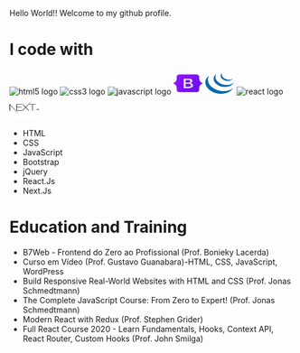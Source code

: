<p align="left">Hello World!! Welcome to my github profile.</p>

###
<h1 align="left">I code with</h1>

###
<div align="left">
  <img src="https://cdn.jsdelivr.net/gh/devicons/devicon/icons/html5/html5-original.svg" height="40" width="52" alt="html5 logo"  />
  <img src="https://cdn.jsdelivr.net/gh/devicons/devicon/icons/css3/css3-original.svg" height="40" width="52" alt="css3 logo"  />
  <img src="https://cdn.jsdelivr.net/gh/devicons/devicon/icons/javascript/javascript-original.svg" height="40" width="52" alt="javascript logo"  />
  <img src="https://github.com/devicons/devicon/blob/v2.15.1/icons/bootstrap/bootstrap-original.svg" height="40" width="52" alt="bootstrap logo"  />
  <img src="https://github.com/devicons/devicon/blob/v2.15.1/icons/jquery/jquery-original.svg" height="40" width="52" alt="jquery logo"  />
  <img src="https://cdn.jsdelivr.net/gh/devicons/devicon/icons/react/react-original.svg" height="40" width="52" alt="react logo"  />
  <img src="https://github.com/devicons/devicon/blob/v2.15.1/icons/nextjs/nextjs-original-wordmark.svg" height="40" width="52" alt="nextjs logo"  />
</div>
  <ul>
    <li>HTML</li>
    <li>CSS</li>
    <li>JavaScript</li>
    <li>Bootstrap</li>
    <li>jQuery</li>
    <li>React.Js</li>
    <li>Next.Js</li>
   
  </ul>


###
<h1 align="left">Education and Training</h1>
  <ul>
    <li>B7Web - Frontend do Zero ao Profissional (Prof. Bonieky Lacerda)</li>
    <li>Curso em Vídeo (Prof. Gustavo Guanabara)-HTML, CSS, JavaScript, WordPress</li>
    <li>Build Responsive Real-World Websites with HTML and CSS (Prof. Jonas Schmedtmann)</li>
    <li>The Complete JavaScript Course: From Zero to Expert! (Prof. Jonas Schmedtmann)</li>
    <li>Modern React with Redux (Prof. Stephen Grider)</li>
    <li>Full React Course 2020 - Learn Fundamentals, Hooks, Context API, React Router, Custom Hooks (Prof. John Smilga)</li>
  </ul>
